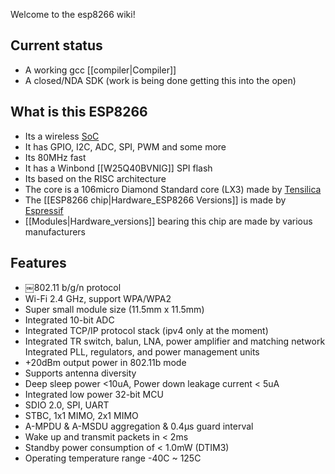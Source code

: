 Welcome to the esp8266 wiki!

## Current status
* A working gcc [[compiler|Compiler]]
* A closed/NDA SDK (work is being done getting this into the open)


## What is this ESP8266
* Its a wireless [SoC](https://en.wikipedia.org/wiki/System_on_a_chip)
* It has GPIO, I2C, ADC, SPI, PWM and some more
* Its 80MHz fast
* It has a Winbond [[W25Q40BVNIG]] SPI flash
* Its based on the RISC architecture
* The core is a 106micro Diamond Standard core (LX3) made by [Tensilica](http://ip.cadence.com/)
* The [[ESP8266 chip|Hardware_ESP8266 Versions]] is made by [Espressif](http://espressif.com/en/products/esp8266/)
* [[Modules|Hardware_versions]] bearing this chip are made by various manufacturers

## Features
* ￼802.11 b/g/n protocol
* Wi-Fi 2.4 GHz, support WPA/WPA2
* Super small module size (11.5mm x 11.5mm)
* Integrated 10-bit ADC
* Integrated TCP/IP protocol stack (ipv4 only at the moment)
* Integrated TR switch, balun, LNA, power amplifier and matching network Integrated PLL, regulators, and power management units
* +20dBm output power in 802.11b mode
* Supports antenna diversity
* Deep sleep power <10uA, Power down leakage current < 5uA
* Integrated low power 32-bit MCU
* SDIO 2.0, SPI, UART
* STBC, 1x1 MIMO, 2x1 MIMO
* A-MPDU & A-MSDU aggregation & 0.4μs guard interval
* Wake up and transmit packets in < 2ms
* Standby power consumption of < 1.0mW (DTIM3)
* Operating temperature range -40C ~ 125C